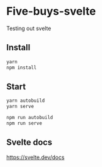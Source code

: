 # Five-buys-svelte

Testing out svelte

## Install

```javascript
yarn
npm install
```

## Start

```javascript
yarn autobuild
yarn serve

npm run autobuild
npm run serve
```

## Svelte docs

<https://svelte.dev/docs>

